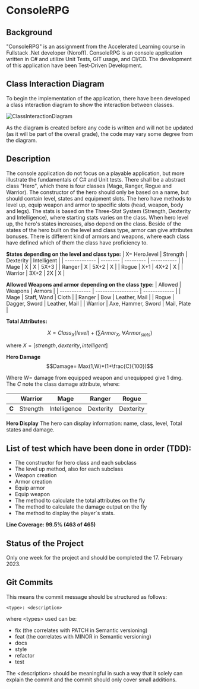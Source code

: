 # ConsoleRPG

## Background
"ConsoleRPG" is an assignment from the Accelerated Learning course in Fullstack .Net developer (Noroff). ConsoleRPG is an console application written in C# and utilize Unit Tests, GIT usage, and CI/CD. The development of this application have been Test-Driven Development.
## Class Interaction Diagram
To begin the implementation of the application, there have been developed a class interaction diagram to show the interaction between classes.

![ClassInteractionDiagram](https://user-images.githubusercontent.com/15190773/221123859-9731acec-2bd5-453d-9d8a-c44dbb0a634e.PNG)

As the diagram is created before any code is written and will not be updated (as it will be part of the overall grade), the code may vary some degree from the diagram. 

## Description
The console application do not focus on a playable application, but more illustrate the fundamentals of C# and Unit tests. There shall be a abstract class "Hero", which there is four classes (Mage, Ranger, Rogue and Warrior). The constructor of the hero should only be based on a name, but should contain level, states and equipment slots.
The hero have methods to level up, equip weapon and armor to specific slots (head, weapon, body and legs). The stats is based on the Three-Stat System (Strength, Dexterity and Intelligence), where starting stats varies on the class. When hero level up, the hero's states increases, also depend on the class.
Beside of the states of the hero built on the level and class type, armor can give attributes bonuses. There is different kind of armors and weapons, where each class have defined which of them the class have proficiency to.

**States depending on the level and class type:**
| X= Hero.level | Strength | Dexterity | Intelligent |
| ------------- | -------- | --------- | ----------- |
| Mage          |    X     |     X     |    5X+3     |
| Ranger        |    X     |    5X+2   |     X       |
| Rogue         |    X+1   |    4X+2   |     X       |
| Warrior       |   3X+2   |    2X     |     X       |

**Allowed Weapons and armor depending on the class type:**
|    Allowed    |       Weapons      |     Armors    |
| ------------- | ------------------ | ------------- |
| Mage          | Staff, Wand        | Cloth         |
| Ranger        | Bow                | Leather, Mail |
| Rogue         | Dagger, Sword      | Leather, Mail |
| Warrior       | Axe, Hammer, Sword | Mail, Plate   |


**Total Attributes:**

$$X = Class_X(level) + (\sum Armor_{X}\text{, } \forall  Armor_{slots}  )$$

where $X=[strength, dexterity, intelligent]$

**Hero Damage**
$$Damage= Max(1,W)*(1+\frac{C}{100})$$

Where $W =$ damage from equipped weapon and unequipped give 1 dmg. The $C$ note the class damage attribute, where:

|       | Warrior  | Mage         | Ranger    | Rogue     |
| ----- | -------- | ------------ | --------- | --------- |
| **C** | Strength | Intelligence | Dexterity | Dexterity |

**Hero Display**
The hero can display information: name, class, level, Total states and damage.
## List of test which have been done in order (TDD):
 - The constructor for hero class and each subclass
 - The level up method, also for each subclass
 - Weapon creation
 - Armor creation
 - Equip armor
 - Equip weapon
 - The method to calculate the total attributes on the fly
 - The method to calculate the damage output on the fly
 - The method to display the player´s stats.

**Line Coverage: 99.5% (463 of 465)**

## Status of the Project
Only one week for the project and should be completed the 17. February 2023.
## Git Commits
This means the commit message should be structured as follows:

    <type>: <description>

where \<types> used can be:
 - fix (the correlates with PATCH in Semantic versioning)
 - feat (the correlates with MINOR in Semantic versioning)
 - docs
 - style
 - refactor
 - test
 
The \<description> should be meaningful in such a way that it solely can explain the commit and the commit should only cover small additions.
